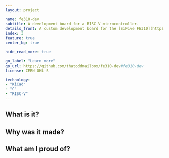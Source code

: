 ```yaml
---
layout: project

name: fe310-dev
subtitle: A development board for a RISC-V microcontroller.
details_front: A custom development board for the [SiFive FE310](https://sifive.cdn.prismic.io/sifive/4999db8a-432f-45e4-bab2-57007eed0a43_fe310-g002-datasheet-v1p2.pdf){:target="_blank"}{:rel="noopener noreferrer"}, a [RISC-V](https://en.wikipedia.org/wiki/RISC-V){:target="_blank"}{:rel="noopener noreferrer"} microcontroller. Required soldering a QFN chip with 0.4 mm pitch, using a stencil, solder paste, and hot air rework station!
index: 3
feature: true
center_bg: true

hide_read_more: true

go_label: "Learn more"
go_url: https://github.com/thatoddmailbox/fe310-dev#fe310-dev
license: CERN OHL-S

technology:
- "KiCad"
- "C"
- "RISC-V"
---
```

## What is it?

## Why was it made?

## What am I proud of?
